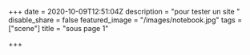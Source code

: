 +++
date = 2020-10-09T12:51:04Z
description = "pour tester un site "
disable_share = false
featured_image = "/images/notebook.jpg"
tags = ["scene"]
title = "sous page 1"

+++
